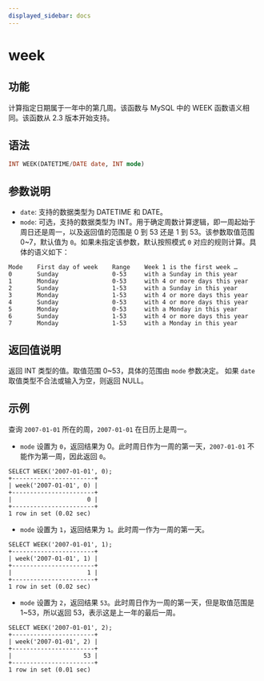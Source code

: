 ```yaml
---
displayed_sidebar: docs
---
```


# week

## 功能

计算指定日期属于一年中的第几周。该函数与 MySQL 中的 WEEK 函数语义相同。该函数从 2.3 版本开始支持。

## 语法

```sql
INT WEEK(DATETIME/DATE date, INT mode)
```

## 参数说明

- `date`: 支持的数据类型为 DATETIME 和 DATE。
- `mode`: 可选，支持的数据类型为 INT。用于确定周数计算逻辑，即一周起始于周日还是周一，以及返回值的范围是 0 到 53 还是 1 到 53。该参数取值范围 0~7，默认值为 `0`。如果未指定该参数，默认按照模式 `0` 对应的规则计算。具体的语义如下：

```Plain Text
Mode    First day of week    Range    Week 1 is the first week …
0       Sunday               0-53     with a Sunday in this year
1       Monday               0-53     with 4 or more days this year
2       Sunday               1-53     with a Sunday in this year
3       Monday               1-53     with 4 or more days this year
4       Sunday               0-53     with 4 or more days this year
5       Monday               0-53     with a Monday in this year
6       Sunday               1-53     with 4 or more days this year
7       Monday               1-53     with a Monday in this year
```

## 返回值说明

返回 INT 类型的值。取值范围 0~53，具体的范围由 `mode` 参数决定。 如果 `date` 取值类型不合法或输入为空，则返回 NULL。

## 示例

查询 `2007-01-01` 所在的周，`2007-01-01` 在日历上是周一。

- `mode` 设置为 `0`，返回结果为 0。此时周日作为一周的第一天，`2007-01-01` 不能作为第一周，因此返回 `0`。

```Plain Text
SELECT WEEK('2007-01-01', 0);
+-----------------------+
| week('2007-01-01', 0) |
+-----------------------+
|                     0 |
+-----------------------+
1 row in set (0.02 sec)
```

- `mode` 设置为 `1`，返回结果为 `1`。此时周一作为一周的第一天。

```Plain Text
SELECT WEEK('2007-01-01', 1);
+-----------------------+
| week('2007-01-01', 1) |
+-----------------------+
|                     1 |
+-----------------------+
1 row in set (0.02 sec)
```

- `mode` 设置为 `2`，返回结果 `53`。此时周日作为一周的第一天，但是取值范围是 1~53，所以返回 53，表示这是上一年的最后一周。

```Plain Text
SELECT WEEK('2007-01-01', 2);
+-----------------------+
| week('2007-01-01', 2) |
+-----------------------+
|                    53 |
+-----------------------+
1 row in set (0.01 sec)
```
